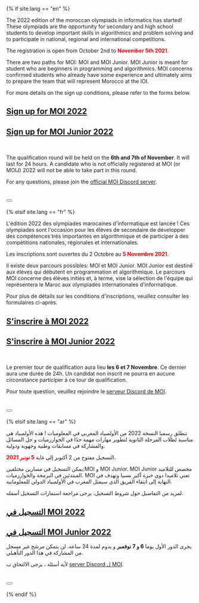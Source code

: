 {% if site.lang == "en" %}

<p>
    The 2022 edition of the moroccan olympiads in informatics has started! These olympiads are the opportunity for
    secondary and high school students to develop important skills in algorithmics and problem solving and to
    participate in national, regional and international competitions.
  </p>

  <p>
  The registration is open from October 2nd to <strong style="color: red">November 5th 2021</strong>.
  </p>

  <p>
  There are two paths for MOI: MOI and MOI Junior. MOI Junior is meant for student who are beginners in programming and algorithmics. MOI concerns confirmed students who already have some experience and ultimately aims to prepare the team that will represent Morocco at the IOI.
  <p>
  For more details on the sign up conditions, please refer to the forms below.
  </p>

  <h2 class="text-center"> <a target="_blank" href="https://docs.google.com/forms/d/19XfRmZ_xQTvz3FDr51tHkeNaSQf1oGYv5qRSQvcLp5s/">Sign up for MOI 2022</a></h2>
  <h2 class="text-center"> <a target="_blank" href="https://docs.google.com/forms/d/1_3esANUXOy1F_TirXfB7jKZd-mY1amo4A4MXVDANF2g/">Sign up for MOI Junior 2022</a></h2><br>

  <p> The qualification round will be held on the <strong>6th and 7th of November</strong>. It will last for 24 hours. A candidate who is 
  not officially registered at MOI (or MOIJ) 2022 will not be able to take part in this round.
  </p>

  <p>
  For any questions, please join the <a target="_blank" href="https://discord.gg/SghCZEnsjP">official MOI Discord server</a>.
  </p>

  <h1 class="text-center"> <a href="https://discord.gg/SghCZEnsjP" target="_blank"><button class="blue-button"><span class="fab fa-discord"></span></button></a></h1>

{% elsif site.lang == "fr" %}

<p>
    L'édition 2022 des olympiades marocaines d'informatique est lancée ! Ces olympiades sont l'occasion 
    pour les élèves de secondaire de développer des compétences très importantes en algorithmique
    et de participer à des compétitions nationales, régionales et internationales.
  </p>

  <p>Les inscriptions sont ouvertes du 2 Octobre au <strong style="color: red">5 Novembre 2021</strong>.</p>
  <p>
  Il existe deux parcours possibles: MOI et MOI Junior. MOI Junior est destiné aux élèves qui débutent en programmation et algorithmique. Le parcours MOI concerne des élèves initiés et, à terme, vise la sélection de l'équipe qui représentera le Maroc aux olympiades internationales d'informatique.</p>
  <p>
  Pour plus de détails sur les conditions d'inscriptions, veuillez consulter les formulaires ci-après.
  </p>
  <h2 class="text-center"> <a target="_blank" href="https://docs.google.com/forms/d/19XfRmZ_xQTvz3FDr51tHkeNaSQf1oGYv5qRSQvcLp5s/">S'inscrire à MOI 2022</a></h2>
  <h2 class="text-center"> <a target="_blank" href="https://docs.google.com/forms/d/1_3esANUXOy1F_TirXfB7jKZd-mY1amo4A4MXVDANF2g/">S'inscrire à MOI Junior 2022</a></h2><br>


  <p>Le premier tour de qualification aura lieu <strong>les 6 et 7 Novembre</strong>. Ce dernier aura une durée de 24h.
  Un candidat non inscrit ne pourra en aucune circonstance participer à ce tour de qualification.
  </p>

  <p>Pour toute question, veuillez rejoindre le <a target="_blank" href="https://discord.gg/SghCZEnsjP">serveur Discord de MOI</a>.</p>


  <h1 class="text-center"> <a href="https://discord.gg/SghCZEnsjP" target="_blank"><button class="blue-button"><span class="fab fa-discord"></span></button></a></h1>

{% elsif site.lang == "ar" %}

<p>
    تنطلق رسميا النسخة 2022  من الأولمبياد المغربي في المعلوميات ! هذه الأولمبياد هي مناسبة لطلاب المرحلة الثانوية لتطوير مهارات مهمة جدًا في الخوارزميات و حل المسائل والمشاركة في مسابقات وطنية وجهوية ودولية.
  </p>

  <p>التسجيل مفتوح من 2 أكتوبر إلى غاية <strong style="color: red">5 نونبر 2021.</strong> </p>
  
  <p>
  يمكن التسجيل في مسارين مختلفين:MOI و MOI Junior. MOI Junior  مخصص للتلاميد المبتدئين في البرمجة والخوارزميات. MOI  تعني تلاميدا دوي خبرة أكبر نسبيا وتهدف في النهاية إلى انتقاء الفريق الذي سيمثل المغرب في الأولمبياد الدولي للمعلوماتية.
  
  </p>
  <p>
   لمزيد من التفاصيل حول شروط التسجيل، يرجى مراجعة استمارات التسجيل أسفله.
  </p>

  <h2 class="text-center"> <a target="_blank" href="https://docs.google.com/forms/d/19XfRmZ_xQTvz3FDr51tHkeNaSQf1oGYv5qRSQvcLp5s/">التسجيل في MOI 2022</a></h2>
  <h2 class="text-center"> <a target="_blank" href="https://docs.google.com/forms/d/1_3esANUXOy1F_TirXfB7jKZd-mY1amo4A4MXVDANF2g/">التسجيل في MOI Junior 2022</a></h2>

  <p>
  يجرى الدور الأول يوما <strong>6 و 7 نوفمبر</strong> و يدوم لمدة 24 ساعة.  لن يتمكن مرشح غير مسجل من المشاركة في هذا الدور التأهيلي.

  </p>

  <p>لأية أسئلة ، يرجى الالتحاق ب <a target="_blank" href="https://discord.gg/SghCZEnsjP">server Discord ل MOI</a>.</p>


  <h1 class="text-center"> <a href="https://discord.gg/SghCZEnsjP" target="_blank"><button class="blue-button"><span class="fab fa-discord"></span></button></a></h1>


{% endif %}